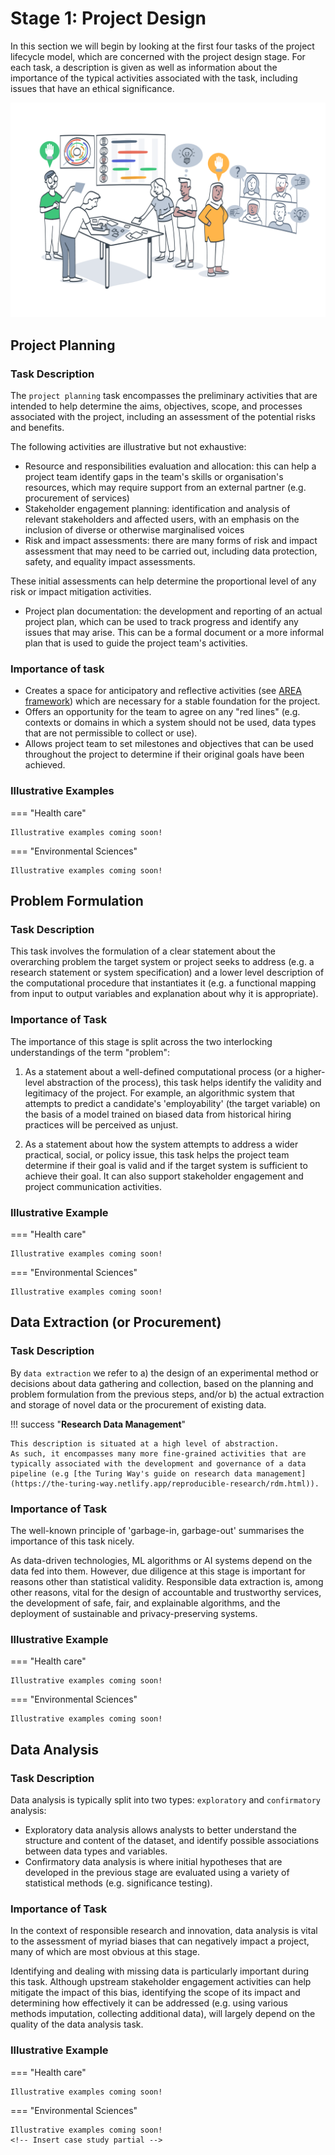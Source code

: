 # Stage 1: Project Design

In this section we will begin by looking at the first four tasks of the project lifecycle model, which are concerned with the project design stage.
For each task, a description is given as well as information about the importance of the typical activities associated with the task, including issues that have an ethical significance.

![An illustration of the first over-arching task of the project lifecycle model: project design](https://raw.githubusercontent.com/alan-turing-institute/turing-commons/main/docs/assets/images/illustrations/project-design.png)

## Project Planning
 <!-- Add project planning image to repo and paste here--> 
### Task Description
The `project planning` task encompasses the preliminary activities that are intended to help determine the aims, objectives, scope, and processes associated with the project, including an assessment of the potential risks and benefits.

The following activities are illustrative but not exhaustive:

- Resource and responsibilities evaluation and allocation: this can help a project team identify gaps in the team's skills or organisation's resources, which may require support from an external partner (e.g. procurement of services)
- Stakeholder engagement planning: identification and analysis of relevant stakeholders and affected users, with an emphasis on the inclusion of diverse or otherwise marginalised voices
- Risk and impact assessments: there are many forms of risk and impact assessment that may need to be carried out, including data protection, safety, and equality impact assessments.

These initial assessments can help determine the proportional level of any risk or impact mitigation activities.

- Project plan documentation: the development and reporting of an actual project plan, which can be used to track progress and identify any issues that may arise.
This can be a formal document or a more informal plan that is used to guide the project team's activities.
    
### Importance of task

- Creates a space for anticipatory and reflective activities (see [AREA framework](rri-100-3.md)) which are necessary for a stable foundation for the project.
- Offers an opportunity for the team to agree on any "red lines" (e.g. contexts or domains in which a system should not be used, data types that are not permissible to collect or use).
- Allows project team to set milestones and objectives that can be used throughout the project to determine if their original goals have been achieved.

### Illustrative Examples
=== "Health care"

    Illustrative examples coming soon!

=== "Environmental Sciences"

    Illustrative examples coming soon!
<!-- Insert case study partial -->

## Problem Formulation
 <!-- Add problem formulation image to repo and paste here--> 
### Task Description

This task involves the formulation of a clear statement about the overarching problem the target system or project seeks to address (e.g. a research statement or system specification) and a lower level description of the computational procedure that instantiates it (e.g. a functional mapping from input to output variables and explanation about why it is appropriate).


### Importance of Task

The importance of this stage is split across the two interlocking understandings of the term "problem":

1) As a statement about a well-defined computational process (or a higher-level abstraction of the process), this task helps identify the validity and legitimacy of the project. 
For example, an algorithmic system that attempts to predict a candidate's 'employability' (the target variable) on the basis of a model trained on biased data from historical hiring practices will be perceived as unjust.

2) As a statement about how the system attempts to address a wider practical, social, or policy issue, this task helps the project team determine if their goal is valid and if the target system is sufficient to achieve their goal. 
It can also support stakeholder engagement and project communication activities.

### Illustrative Example
=== "Health care"

    Illustrative examples coming soon!

=== "Environmental Sciences"

    Illustrative examples coming soon!
<!-- Insert case study partial -->

## Data Extraction (or Procurement)
 <!-- Add data extraction image to repo and paste here--> 
### Task Description

By `data extraction` we refer to a) the design of an experimental method or decisions about data gathering and collection, based on the planning and problem formulation from the previous steps, and/or b) the actual extraction and storage of novel data or the procurement of existing data.

!!! success "**Research Data Management**"

    This description is situated at a high level of abstraction. 
    As such, it encompasses many more fine-grained activities that are typically associated with the development and governance of a data pipeline (e.g [the Turing Way's guide on research data management](https://the-turing-way.netlify.app/reproducible-research/rdm.html)).

### Importance of Task

The well-known principle of 'garbage-in, garbage-out' summarises the importance of this task nicely.

As data-driven technologies, ML algorithms or AI systems depend on the data fed into them. 
However, due diligence at this stage is important for reasons other than statistical validity. 
Responsible data extraction is, among other reasons, vital for the design of accountable and trustworthy services, the development of safe, fair, and explainable algorithms, and the deployment of sustainable and privacy-preserving systems.

### Illustrative Example
=== "Health care"

    Illustrative examples coming soon!

=== "Environmental Sciences"

    Illustrative examples coming soon!

<!-- Insert case study partial -->

## Data Analysis
 <!-- Add data analysis image to repo and paste here--> 
 
### Task Description

Data analysis is typically split into two types: `exploratory` and `confirmatory` analysis:
    
- Exploratory data analysis allows analysts to better understand the structure and content of the dataset, and identify possible associations between data types and variables.
- Confirmatory data analysis is where initial hypotheses that are developed in the previous stage are evaluated using a variety of statistical methods (e.g. significance testing).

### Importance of Task

In the context of responsible research and innovation, data analysis is vital to the assessment of myriad biases that can negatively impact a project, many of which are most obvious at this stage.
    

Identifying and dealing with missing data is particularly important during this task. 
Although upstream stakeholder engagement activities can help mitigate the impact of this bias, identifying the scope of its impact and determining how effectively it can be addressed (e.g. using various methods imputation, collecting additional data), will largely depend on the quality of the data analysis task.

<!--Add biases file when ready      -->
### Illustrative Example
=== "Health care"

    Illustrative examples coming soon!

=== "Environmental Sciences"

    Illustrative examples coming soon!
    <!-- Insert case study partial -->
